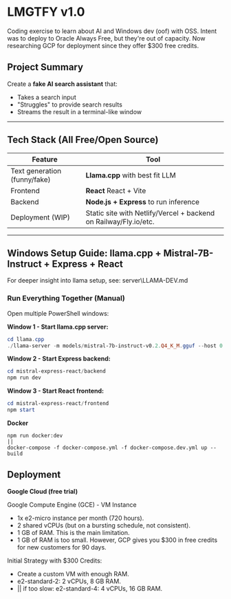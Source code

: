 # LMGTFY v1.0

Coding exercise to learn about AI and Windows dev (oof) with OSS.
Intent was to deploy to Oracle Always Free, but they're out of capacity.
Now researching GCP for deployment since they offer $300 free credits.

## **Project Summary**

Create a **fake AI search assistant** that:

* Takes a search input
* "Struggles" to provide search results
* Streams the result in a terminal-like window

---

## Tech Stack (All Free/Open Source)

| Feature                      | Tool                                                                          |
| ---------------------------- | ----------------------------------------------------------------------------- |
| Text generation (funny/fake) | **Llama.cpp** with best fit LLM                                               |
| Frontend                     | **React** React + Vite                                                        |
| Backend                      | **Node.js + Express**                            to run inference             |
| Deployment (WIP)             | Static site with Netlify/Vercel + backend on Railway/Fly.io/etc.              |

---

## Windows Setup Guide: llama.cpp + Mistral-7B-Instruct + Express + React

For deeper insight into llama setup, see: server\LLAMA-DEV.md

### Run Everything Together (Manual)

Open multiple PowerShell windows:

**Window 1 - Start llama.cpp server:**
```powershell
cd llama.cpp
./llama-server -m models/mistral-7b-instruct-v0.2.Q4_K_M.gguf --host 0.0.0.0 --port 8000 --ctx-size 4096 --threads 4
```

**Window 2 - Start Express backend:**
```powershell
cd mistral-express-react/backend
npm run dev
```

**Window 3 - Start React frontend:**
```powershell
cd mistral-express-react/frontend
npm start
```

**Docker** 
```
npm run docker:dev
||
docker-compose -f docker-compose.yml -f docker-compose.dev.yml up --build
```


## Deployment

**Google Cloud (free trial)**

Google Compute Engine (GCE) - VM Instance

* 1x e2-micro instance per month (720 hours).
* 2 shared vCPUs (but on a bursting schedule, not consistent).
* 1 GB of RAM. This is the main limitation.
* 1 GB of RAM is too small. However, GCP gives you $300 in free credits for new customers for 90 days.

Initial Strategy with $300 Credits:

* Create a custom VM with enough RAM.
* e2-standard-2: 2 vCPUs, 8 GB RAM.
* || if too slow: e2-standard-4: 4 vCPUs, 16 GB RAM.


